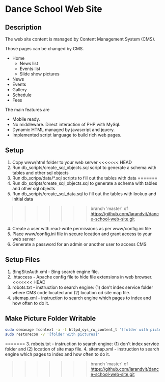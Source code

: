 # Dance School Web Site

## Description

The web site content is managed by Content Management System (CMS). 

Those pages can be changed by CMS.
* Home
    * News list
    * Events list
    * Slide show pictures
* News
* Events
* Gallery
* Schedule
* Fees

The main features are 
* Mobile ready.
* No middleware. Direct interaction of PHP with MySql.
* Dynamic HTML managed by javascript and jquery.
* Implemented script language to build rich web pages.  

## Setup
1. Copy www/html folder to your web server
<<<<<<< HEAD
2. Run db_scripts/create_sql_objects.sql script to generate a schema with tables and other sql objects
3. Run db_scrips/data/*.sql scripts to fill out the tables with data
=======
2. Run db_scripts/create_sql_objects.sql to generate a schema with tables and other sql objects
3. Run db_scripts/create_sql_data.sql to fill out the tables with lookup and initial data
>>>>>>> branch 'master' of https://github.com/larandvit/dance-school-web-site.git
4. Create a user with read-write permissions as per www/config.ini file
5. Place www/config.ini file in secure location and grant access to your web server
6. Generate a password for an admin or another user to access CMS

## Setup Files
1. BingSiteAuth.xml - Bing search engine file.
2. .htaccess - Apache config file to hide file extensions in web browser.
<<<<<<< HEAD
3. robots.txt - instruction to search engine: (1) don't index service folder where CMS code located and (2) location od site map file.
4. sitemap.xml - instruction to search engine which pages to index and how often to do it.

## Make Picture Folder Writable
```bash
sudo semanage fcontext -a -t httpd_sys_rw_content_t '[folder with pictures]'
sudo restorecon -v '[folder with pictures]'
```
=======
3. robots.txt - instruction to search engine: (1) don't index service folder and (2) location of site map file.
4. sitemap.xml - instruction to search engine which pages to index and how often to do it.
>>>>>>> branch 'master' of https://github.com/larandvit/dance-school-web-site.git
